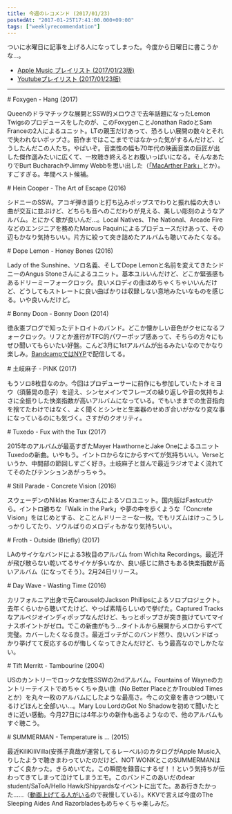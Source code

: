 ```yaml
---
title: 今週のレコメンド (2017/01/23)
postedAt: "2017-01-25T17:41:00.000+09:00"
tags: ["weeklyrecommendation"]
---
```


ついに水曜日に記事を上げる人になってしまった。今度から日曜日に書こうかな…。

* [Apple Music プレイリスト (2017/01/23版)](https://itunes.apple.com/jp/playlist/jin-zhounorekomendo-2017-01/idpl.9276a8e9935e4e3d857ac1df5e60f152)
* [Youtubeプレイリスト (2017/01/23版)](https://www.youtube.com/playlist?list=PLegnWsUgQaycxCZKL5dkkpa%5FzmW78BIhD)

---

\# Foxygen - Hang (2017)

Queenのドラマチックな展開とSSW的メロウさで去年話題になったLemon Twigsのプロデュースをしたのが、このFoxygenことJonathan RadoとSam Franceの2人によるユニット。LTの親玉だけあって、恐ろしい展開の数々とそれで失われないポップさ。前作まではここまでではなかった気がするんだけど、どうしたんだこの人たち。やばいぞ。音楽性の幅も70年代の映画音楽の巨匠が出した傑作選みたいに広くて、一枚聴き終えるとお腹いっぱいになる。そんなあたりでBurt BucharachやJimmy Webbを思い出した（[「MacArther Park」](https://www.youtube.com/watch?v=CPMpeNDIGdk)とか）。すごすぎる。年間ベスト候補。

\# Hein Cooper - The Art of Escape (2016)

シドニーのSSW。アコギ弾き語りと打ち込みポップスでわりと振れ幅の大きい曲が交互に並ぶけど、どちらも音へのこだわりが見える、美しい彫刻のようなアルバム。とにかく歌が良いんだ…。Local Natives、The National、Arcade Fireなどのエンジニアを務めたMarcus Paquinによるプロデュースだけあって、その辺もかなり気持ちいい。片方に絞って突き詰めたアルバムも聴いてみたくなる。

\# Dope Lemon - Honey Bones (2016)

Lady of the Sunshine、ソロ名義、そしてDope Lemonと名前を変えてきたシドニーのAngus Stoneさんによるユニット。基本ユルいんだけど、どこか緊張感もあるドリーミーフォークロック。良いメロディの曲はめちゃくちゃいいんだけど、どうしてもストレートに良い曲ばかりは収録しない意地みたいなものを感じる。いや良いんだけど。

\# Bonny Doon - Bonny Doon (2014)

徳永憲ブログで知ったデトロイトのバンド。どこか懐かしい音色がクセになるフォークロック。リフとか進行がTFC的パワーポップ感あって、そちらの方々にもぜひ聞いてもらいたい好盤。こんど3月に1stアルバムが出るみたいなのでかなり楽しみ。[BandcampではNYP](https://bonnydoondetroit.bandcamp.com/)で配信してる。

\# 土岐麻子 - PINK (2017)

もうソロ8枚目なのか。今回はプロデューサーに前作にも参加していたトオミヨウ（須藤晃の息子）を迎え、シンセメインでフレーズの繰り返しや音の気持ちよさに全振りした快楽指数が高いアルバムになっている。でもいままでの生音指向を捨てたわけではなく、よく聞くとシンセと生楽器のせめぎ合いがかなり変な事になっているのにも気づく。さすがのクオリティ。

\# Tuxedo - Fux with the Tux (2017)

2015年のアルバムが最高すぎたMayer HawthorneとJake OneによるユニットTuxedoの新曲。いやもう。イントロからなにからすべてが気持ちいい。Verseというか、中間部の節回しすごく好き。土岐麻子と並んで最近ラジオでよく流れててそのたびテンションあがっちゃう。

\# Still Parade - Concrete Vision (2016)

スウェーデンのNiklas Kramerさんによるソロユニット。国内版はFastcutから。イントロ勝ちな「Walk in the Park」や夢の中を歩くような「Concrete Vision」をはじめとする、とことんドリーミーな一枚。でもリズムはけっこうしっかりしてたり、ソウルばりのメロディもかなり気持ちいい。

\# Froth - Outside (Briefly) (2017)

LAのサイケなバンドによる3枚目のアルバム from Wichita Recordings。最近汗が飛び散らない乾いてるサイケが多いなか、良い感じに熱さもある快楽指数が高いアルバム（になってそう）。2月24日リリース。

\# Day Wave - Wasting Time (2016)

カリフォルニア出身で元CarouselのJackson Phillipsによるソロプロジェクト。去年くらいから聴いてたけど、やっぱ素晴らしいので挙げた。Captured Tracksなアルペジオインディポップなんだけど、もっとポップさが突き抜けていてマイナスポイントがゼロ。でこの新曲がもう…タイトルから展開からメロからすべて完璧。カバーしたくなる良さ。最近ゴッチがこのバンド然り、良いバンドばっかり挙げてて反応するのが悔しくなってきたんだけど、もう最高なのでしかたない。

\# Tift Merritt - Tambourine (2004)

USのカントリーでロックな女性SSWの2ndアルバム。Fountains of Wayneのカントリーテイストでめちゃくちゃ良い曲（No Better PlaceとかTroubled Timesとか）を丸々一枚のアルバムにしたような最高さ。今この文章を書きつつ聴いてるけどほんと全部いい…。Mary Lou LordのGot No Shadowを初めて聞いたときに近い感動。今月27日には4年ぶりの新作も出るようなので、他のアルバムもすぐ聴こう。

\# SUMMERMAN - Temperature is … (2015)

最近KiliKiliVilla(安孫子真哉が運営してるレーベル)のカタログがApple Music入りしたようで聴きまわっていたのだけど、NOT WONKとこのSUMMERMANはすごく良かった。きらめいてた。この瞬間を録音にするぜ！！という気持ちが伝わってきてしまって泣けてしまうエモ。このバンドこのあいだのdear student/SaToA/Hello Hawk/Shipyardsなイベントに出てた。ああ行きたかった……（[動画上げてる人がいる](https://www.youtube.com/watch?v=iHdRXq07IIQ)ので我慢している）。KKVで言えば今度のThe Sleeping Aides And Razorbladesもめちゃくちゃ楽しみだ。